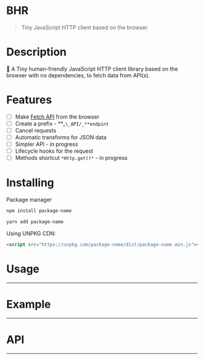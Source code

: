 # BHR

> Tiny JavaScript HTTP client based on the browser.

# Description

🌴 A Tiny human-friendly JavaScript HTTP client library based on the browser with no dependencies, to fetch data from API(s).

# Features

- [ ] Make [Fetch API](https://developer.mozilla.org/en-US/docs/Web/API/Fetch_API) from the browser
- [ ] Create a prefix - **_`\_API/_**endpint`
- [ ] Cancel requests
- [ ] Automatic transforms for JSON data
- [ ] Simpler API - in progress
- [ ] Lifecycle hooks for the request
- [ ] Methods shortcut `*Http.get()*` - in progress

# Installing

Package manager

```bash
npm install package-name
```

```bash
yarn add package-name
```

Using UNPKG CDN:

```html
<script src="https://unpkg.com/package-name/dist/package-name.min.js"></script>
```

# Usage

---

# Example

---

# API

---
